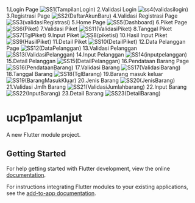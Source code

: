 1.Login Page
![SS1(TampilanLogin)](https://github.com/user-attachments/assets/ee240c40-2253-438f-a027-f16b4ba49daa)
2.Validasi Login
![ss4(validasilogin)](https://github.com/user-attachments/assets/b4a84b3d-b9cb-40de-8d7c-d7f481b14fe2)
3.Registrasi Page
![SS2(DaftarAkunBaru)](https://github.com/user-attachments/assets/b8dff8d3-271d-468f-9150-ee20a90c5a3d)
4.Validasi Registrasi Page
![SS3(validasiRegistrasi)](https://github.com/user-attachments/assets/d1b44825-9200-41f7-9e07-1615f81bfb8e)
5.Home Page
![SS5(Dashboard)](https://github.com/user-attachments/assets/e96f0a11-0f5c-4b6c-810f-dd0973c2f916)
6.Piket Page
![SS6(Piket)](https://github.com/user-attachments/assets/faf173d3-a827-46ff-ad98-abd5d9482865)
7.Validasi Piket 
![SS11(ValidasiPiket)](https://github.com/user-attachments/assets/6cb8ffb0-e0f1-401d-aff7-67df60d94c51)
8.Tanggal Piket
![SS7(TglPiket)](https://github.com/user-attachments/assets/76a171dc-d00b-48b6-96fd-896e63fe15f0)
9.Input Piket
![SS8(piketisi)](https://github.com/user-attachments/assets/fd8afb4b-7499-4034-9662-b35d9441d96d)
10.Hasil Input Piket
![SS9(HasilPiket)](https://github.com/user-attachments/assets/8b3667ab-7eaa-4c01-8b73-dca1cceed87e)
11.Detail Piket
![SS10(DetailPiket)](https://github.com/user-attachments/assets/8b6433e4-9a31-4169-b803-9bb94498c5c1)
12.Data Pelanggan Page
![SS12(DataPelanggan)](https://github.com/user-attachments/assets/4cc0b488-3bb3-4e74-9643-eef2c8ef3511)
13.Validasi Pelanggan
![SS13(ValidasiPelanggan)](https://github.com/user-attachments/assets/bb5cc04a-8975-4895-b412-de04048f5c72)
14.Input Pelanggan
![SS14(inputpelanggan)](https://github.com/user-attachments/assets/53d4ab7a-4f44-441f-8769-9e53ef2b631c)
15.Detail Pelanggan
![SS15(DetailPelanggan)](https://github.com/user-attachments/assets/743f53d9-8a1a-4e2e-b4e3-8a95df19c191)
16.Pendataan Barang Page
![SS16(PendataanBarang)](https://github.com/user-attachments/assets/ba882213-ec7b-406a-90c0-3d83e19cda1b)
17.Validasi Barang
![SS17(ValidasiBarang)](https://github.com/user-attachments/assets/24845484-7ff5-4ad4-b379-a96dbba4a93f)
18.Tanggal Barang
![SS18(TglBarang)](https://github.com/user-attachments/assets/aa03bcd4-7831-4b53-8569-16b51863e7af)
19.Barang masuk keluar
![SS19(BarangMasukKluar)](https://github.com/user-attachments/assets/eb9a41ee-5f71-408f-9782-ce389059c028)
20.Jenis Barang
![SS20(JenisBarang)](https://github.com/user-attachments/assets/5e209eda-152e-4d77-9015-d0a300795632)
21.Validasi Jmlh Barang
![SS21(ValidasiJumlahbarang)](https://github.com/user-attachments/assets/8fa22ff5-d6f5-4a77-8575-d5198d413700)
22.Input Barang
![SS22(InputBarang)](https://github.com/user-attachments/assets/f212eaa8-9438-47c8-a832-616c618f2bd5)
23.Detail Barang
![SS23(DetailBarang)](https://github.com/user-attachments/assets/d0e82a1f-8937-45df-a7d0-5f52938d0217)





# ucp1pamlanjut

A new Flutter module project.

## Getting Started

For help getting started with Flutter development, view the online
[documentation](https://flutter.dev/).

For instructions integrating Flutter modules to your existing applications,
see the [add-to-app documentation](https://flutter.dev/docs/development/add-to-app).
